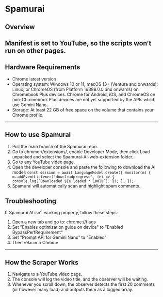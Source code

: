 # Spamurai

## Overview
Manifest is set to YouTube, so the scripts won’t run on other pages.
---

## Hardware Requirements

- Chrome latest version
- Operating system: Windows 10 or 11; macOS 13+ (Ventura and onwards); Linux; or ChromeOS (from Platform 16389.0.0 and onwards) on Chromebook Plus devices. Chrome for Android, iOS, and ChromeOS on non-Chromebook Plus devices are not yet supported by the APIs which use Gemini Nano.
- Storage: At least 22 GB of free space on the volume that contains your Chrome profile.
  
---

## How to use Spamurai

1. Pull the main branch of the Spamurai repo.
2. Go to chrome://extensions/, enable Developer Mode, then click Load unpacked and select the Spamurai-AI-web-extension folder.
3. Go to any YouTube video page.
4. Open the developer console and paste the following to download the AI model:
``const session = await LanguageModel.create({
  monitor(m) {
    m.addEventListener('downloadprogress', (e) => {
      console.log(`Downloaded ${e.loaded * 100}%`);
    });
  },
});``
5. Spamurai will automatically scan and highlight spam comments.

## Troubleshooting

If Spamurai AI isn’t working properly, follow these steps:

1. Open a new tab and go to: chrome://flags
2. Set "Enables optimization guide on device" to "Enabled BypassPerfRequirement"
3. Set "Prompt API for Gemini Nano" to "Enabled"
4. Then relaunch Chrome

---

## How the Scraper Works

1. Navigate to a YouTube video page.  
2. The console will log the video title, and the observer will be waiting.  
3. Whenever you scroll down, the observer detects the first 20 comments (or however many load) and outputs them as a logged array.

